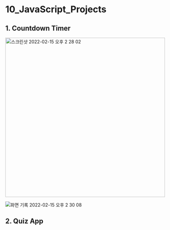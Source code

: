 # 10_JavaScript_Projects

## 1. Countdown Timer
<img width="500" alt="스크린샷 2022-02-15 오후 2 28 02" src="https://user-images.githubusercontent.com/89016723/153998365-b5f1dc80-0917-4f3c-9ed9-02353d274389.png">

![화면 기록 2022-02-15 오후 2 30 08](https://user-images.githubusercontent.com/89016723/153999114-03fd2109-dd69-4df3-939a-8f2a3982b0be.gif)



## 2. Quiz App 
